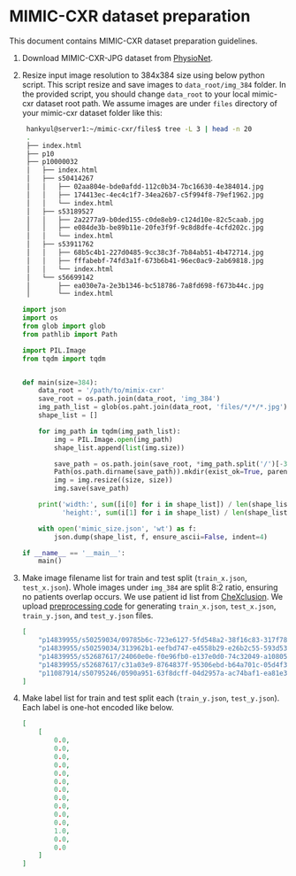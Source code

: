 # MIMIC-CXR dataset preparation

This document contains MIMIC-CXR dataset preparation guidelines.

1. Download MIMIC-CXR-JPG dataset from [PhysioNet](https://physionet.org/content/mimic-cxr/2.0.0/).
2. Resize input image resolution to 384x384 size using below python script. This script resize and save images to `data_root/img_384` folder. In the provided script, you should change `data_root` to your local mimic-cxr dataset root path.
We assume images are under `files` directory of your mimic-cxr dataset folder like this:
   ```bash
    hankyul@server1:~/mimic-cxr/files$ tree -L 3 | head -n 20
    .
    ├── index.html
    ├── p10
    ├── p10000032
    │   ├── index.html
    │   ├── s50414267
    │   │   ├── 02aa804e-bde0afdd-112c0b34-7bc16630-4e384014.jpg
    │   │   ├── 174413ec-4ec4c1f7-34ea26b7-c5f994f8-79ef1962.jpg
    │   │   └── index.html
    │   ├── s53189527
    │   │   ├── 2a2277a9-b0ded155-c0de8eb9-c124d10e-82c5caab.jpg
    │   │   ├── e084de3b-be89b11e-20fe3f9f-9c8d8dfe-4cfd202c.jpg
    │   │   └── index.html
    │   ├── s53911762
    │   │   ├── 68b5c4b1-227d0485-9cc38c3f-7b84ab51-4b472714.jpg
    │   │   ├── fffabebf-74fd3a1f-673b6b41-96ec0ac9-2ab69818.jpg
    │   │   └── index.html
    │   └── s56699142
    │       ├── ea030e7a-2e3b1346-bc518786-7a8fd698-f673b44c.jpg
    │       └── index.html
    ```

    ```python
    import json
    import os
    from glob import glob
    from pathlib import Path
    
    import PIL.Image
    from tqdm import tqdm
    
    
    def main(size=384):
        data_root = '/path/to/mimix-cxr'
        save_root = os.path.join(data_root, 'img_384')
        img_path_list = glob(os.paht.join(data_root, 'files/*/*/*.jpg'))
        shape_list = []
    
        for img_path in tqdm(img_path_list):
            img = PIL.Image.open(img_path)
            shape_list.append(list(img.size))
    
            save_path = os.path.join(save_root, *img_path.split('/')[-3:])
            Path(os.path.dirname(save_path)).mkdir(exist_ok=True, parents=True)
            img = img.resize((size, size))
            img.save(save_path)
    
        print('width:', sum([i[0] for i in shape_list]) / len(shape_list),
              'height:', sum(i[1] for i in shape_list) / len(shape_list))
    
        with open('mimic_size.json', 'wt') as f:
            json.dump(shape_list, f, ensure_ascii=False, indent=4)
    
    if __name__ == '__main__':
        main()
    ```
    
3. Make image filename list for train and test split (`train_x.json`, `test_x.json`). Whole images under `img_384` are split 8:2 ratio, ensuring no patients overlap occurs.
We use patient id list from [CheXclusion](https://github.com/LalehSeyyed/CheXclusion/blob/main/MIMIC/testSet_SubjID.csv). We upload [preprocessing code](./mimic_eda.ipynb) for generating `train_x.json`, `test_x.json`, `train_y.json`, and `test_y.json` files.

    ```json
    [
        "p14839955/s50259034/09785b6c-723e6127-5fd548a2-38f16c83-317f7809.jpg",
        "p14839955/s50259034/313962b1-eefbd747-e4558b29-e26b2c55-593d53fe.jpg",
        "p14839955/s52687617/24060e0e-f0e96fb0-e137e0d0-74c32049-a10805db.jpg",
        "p14839955/s52687617/c31a03e9-8764837f-95306ebd-b64a701c-05d4f308.jpg",
        "p11087914/s50795246/0590a951-63f8dcff-04d2957a-ac74baf1-ea81e311.jpg",
    ]
    ```

4. Make label list for train and test split each (`train_y.json`, `test_y.json`). Each label is one-hot encoded like below.

    ```json
    [
        [
            0.0,
            0.0,
            0.0,
            0.0,
            0.0,
            0.0,
            0.0,
            0.0,
            0.0,
            0.0,
            0.0,
            1.0,
            0.0,
            0.0
        ]
    ]
    ```
